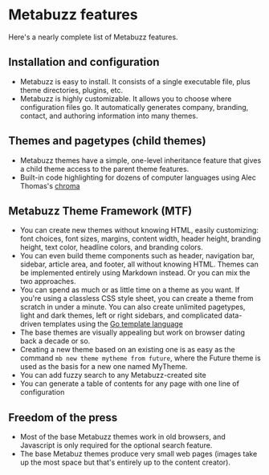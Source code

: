 # Metabuzz features

Here's a nearly complete list of Metabuzz features.

## Installation and configuration
* Metabuzz is easy to install. It consists of a single executable file, plus theme directories, plugins, etc.
* Metabuzz is highly customizable. It allows you
to choose where configuration files go. It automatically
generates company, branding, contact, and authoring
information into many themes.

## Themes and pagetypes (child themes)

* Metabuzz themes have a simple, one-level
inheritance feature that gives a child theme
access to the parent theme features.
* Built-in code highlighting for dozens
of computer languages using Alec Thomas's [chroma](https://github.com/alecthomas/chroma#supported-languages) 

## Metabuzz Theme Framework (MTF)
* You can create new themes without
knowing HTML, easily customizing: font choices, font sizes, margins,
content width, header height, branding height,
text color, headline colors, and branding colors.
* You can even build theme components such as header,
navigation bar, sidebar, article area, and 
footer, all without knowing HTML.
Themes can be implemented entirely using Markdown instead.
Or you can mix the two approaches.
* You can spend as much or as little time on a theme
as you want. If you're using a classless CSS style
sheet, you can create a theme from scratch in under a minute. You can also create
unlimited pagetypes, light and dark themes, left
or right sidebars, and complicated data-driven templates using the [Go template language](https://golang.org/pkg/text/template/)
* The base themes are visually appealing but work
on browser dating back a decade or so. 
* Creating
a new theme based on an existing one is as easy 
as the command `mb new theme mytheme from future`,
where the Future theme is used as the basis for
a new one named MyTheme.
* You can add fuzzy search to any Metabuzz-created site
* You can generate a table of contents for any page
with one line of configuration

## Freedom of the press

* Most of the base Metabuzz themes work in old browsers,
and Javascript is only required for the optional search
feature.
* The base Metabuz themes produce very small web pages
(images take up the most space but that's entirely up
to the content creator).


